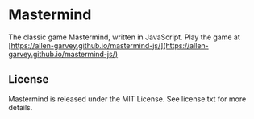 # Mastermind

The classic game Mastermind, written in JavaScript. Play the game at [https://allen-garvey.github.io/mastermind-js/](https://allen-garvey.github.io/mastermind-js/)

## License

Mastermind is released under the MIT License. See license.txt for more details.